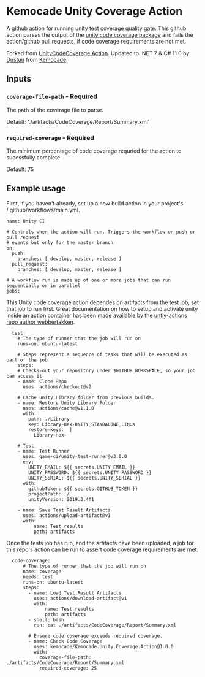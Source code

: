 # Kemocade Unity Coverage Action
A github action for running unity test coverage quality gate.
This github action parses the output of the [unity code coverage package](https://docs.unity3d.com/Packages/com.unity.testtools.codecoverage@0.2/manual/CoverageTestRunner.html) and fails the action/github pull requests, if code coverage requirements are not met.

Forked from [UnityCodeCoverage.Action](https://github.com/ActuatorDigital/UnityCodeCoverage.Action).
Updated to .NET 7 & C# 11.0 by [Dustuu](https://github.com/dustuu) from [Kemocade](https://github.com/kemocade).

## Inputs

### `coverage-file-path` - **Required** 
The path of the coverage file to parse.

Default: './artifacts/CodeCoverage/Report/Summary.xml'

### `required-coverage` - **Required**
The minimum percentage of code coverage requried for the action to sucessfully complete. 

Default: 75

## Example usage
First, if you haven't already, set up a new build action in your project's /.github/workflows/main.yml. 
```
name: Unity CI 

# Controls when the action will run. Triggers the workflow on push or pull request
# events but only for the master branch
on:
  push:
    branches: [ develop, master, release ]
  pull_request:
    branches: [ develop, master, release ]

# A workflow run is made up of one or more jobs that can run sequentially or in parallel
jobs:

```
This Unity code coverage action dependes on artifacts from the test job, set that job to run first. Great documentation on how to setup and activate unity inside an action container has been made available by the [untiy-actions repo author webbertakken](https://github.com/webbertakken/unity-actions).

```
  test:
    # The type of runner that the job will run on
    runs-on: ubuntu-latest

    # Steps represent a sequence of tasks that will be executed as part of the job
    steps:
    # Checks-out your repository under $GITHUB_WORKSPACE, so your job can access it
    - name: Clone Repo
      uses: actions/checkout@v2

    # Cache unity Library folder from previous builds.
    - name: Restore Unity Library Folder
      uses: actions/cache@v1.1.0
      with:
        path: ./Library
        key: Library-Hex-UNITY_STANDALONE_LINUX
        restore-keys:  |
          Library-Hex-
    
    # Test
    - name: Test Runner
      uses: game-ci/unity-test-runner@v3.0.0
      env:
        UNITY_EMAIL: ${{ secrets.UNITY_EMAIL }}
        UNITY_PASSWORD: ${{ secrets.UNITY_PASSWORD }}
        UNITY_SERIAL: ${{ secrets.UNITY_SERIAL }}
      with:
        githubToken: ${{ secrets.GITHUB_TOKEN }}
        projectPath: ./
        unityVersion: 2019.3.4f1

    - name: Save Test Result Artifacts 
      uses: actions/upload-artifact@v1
      with:
          name: Test results
          path: artifacts
```
Once the tests job has run, and the artifacts have been uploaded, a job for this repo's action can be run to assert code coverage requirements are met.
```
  code-coverage:
      # The type of runner that the job will run on
      name: coverage
      needs: test
      runs-on: ubuntu-latest
      steps:
        - name: Load Test Result Artifacts 
          uses: actions/download-artifact@v1
          with:
              name: Test results
              path: artifacts
        - shell: bash
          run: cat ./artifacts/CodeCoverage/Report/Summary.xml
      
        # Ensure code coverage exceeds required coverage.
        - name: Check Code Coverage
          uses: kemocade/Kemocade.Unity.Coverage.Action@1.0.0
          with:
            coverage-file-path: ./artifacts/CodeCoverage/Report/Summary.xml
            required-coverage: 25
